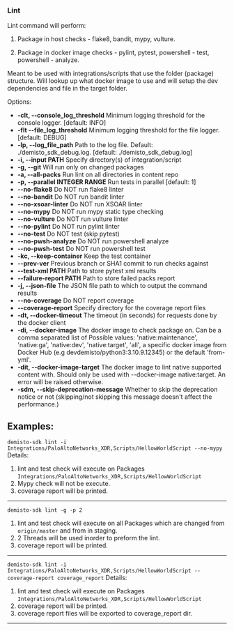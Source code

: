 ### Lint

  Lint command will perform:

  1. Package in host checks - flake8, bandit, mypy, vulture.

  2. Package in docker image checks -  pylint, pytest, powershell - test, powershell -
  analyze.

  Meant to be used with integrations/scripts that use the folder (package) structure. Will
  lookup up what docker image to use and will setup the dev dependencies and file in the target
  folder.

Options:
* **-clt, --console_log_threshold**
  Minimum logging threshold for the console logger.  [default: INFO]
* **-flt --file_log_threshold**
  Minimum logging threshold for the file logger. [default: DEBUG]
* **-lp, --log_file_path**
  Path to the log file. Default: ./demisto_sdk_debug.log. [default: ./demisto_sdk_debug.log]
* **-i, --input PATH**
    Specify directory(s) of integration/script
* **-g, --git**
    Will run only on changed packages
* **-a, --all-packs**
    Run lint on all directories in content repo
* **-p, --parallel INTEGER RANGE**
    Run tests in parallel  [default: 1]
* **--no-flake8**
    Do NOT run flake8 linter
* **--no-bandit**
    Do NOT run bandit linter
* **--no-xsoar-linter**
    Do NOT run XSOAR linter
* **--no-mypy**
    Do NOT run mypy static type checking
* **--no-vulture**
    Do NOT run vulture linter
* **--no-pylint**
    Do NOT run pylint linter
* **--no-test**
    Do NOT test (skip pytest)
* **--no-pwsh-analyze**
    Do NOT run powershell analyze
* **--no-pwsh-test**
    Do NOT run powershell test
* **-kc, --keep-container**
    Keep the test container
* **--prev-ver**
    Previous branch or SHA1 commit to run checks against
* **--test-xml PATH**
    Path to store pytest xml results
* **--failure-report PATH**
    Path to store failed packs report
* **-j, --json-file**
    The JSON file path to which to output the command results
* **--no-coverage**
    Do NOT report coverage
* **--coverage-report**
    Specify directory for the coverage report files
* **-dt, --docker-timeout**
    The timeout (in seconds) for requests done by the docker client
* **-di, --docker-image**
    The docker image to check package on. Can be a comma separated list of Possible values: 'native:maintenance', 'native:ga', 'native:dev', 'native:target', 'all', a specific docker image from Docker Hub (e.g devdemisto/python3:3.10.9.12345) or the default 'from-yml'.
* **-dit, --docker-image-target**
    The docker image to lint native supported content with. Should only be used with
    --docker-image native:target. An error will be raised otherwise.
* **-sdm, --skip-deprecation-message**
    Whether to skip the deprecation notice or not (skipping/not skipping this message doesn't affect the performance.)


**Examples**:
---
`demisto-sdk lint -i Integrations/PaloAltoNetworks_XDR,Scripts/HellowWorldScript --no-mypy`
Details:
1. lint and test check will execute on Packages `Integrations/PaloAltoNetworks_XDR,Scripts/HellowWorldScript`
2. Mypy check will not be execute.
3. coverage report will be printed.
---
`demisto-sdk lint -g -p 2`
1. lint and test check will execute on all Packages which are changed from `origin/master` and from in staging.
2. 2 Threads will be used inorder to preform the lint.
3. coverage report will be printed.
---
`demisto-sdk lint -i Integrations/PaloAltoNetworks_XDR,Scripts/HellowWorldScript --coverage-report coverage_report`
Details:
1. lint and test check will execute on Packages `Integrations/PaloAltoNetworks_XDR,Scripts/HellowWorldScript`
2. coverage report will be printed.
3. coverage report files will be exported to coverage_report dir.
---
